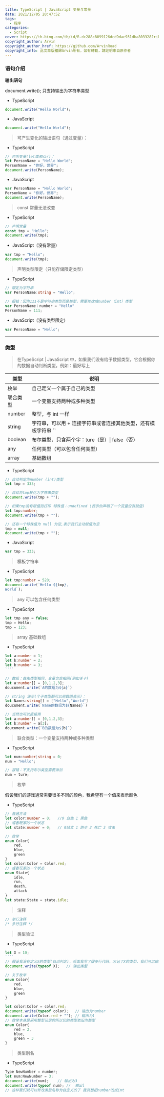 ```yaml
---
title: TypeScript | JavaScript 变量与常量
date: 2021/12/05 20:47:52
tags:
  - 程序
categories:
  - Script 
cover: https://th.bing.com/th/id/R.dc288c8099126dcd9dac931dba803328?rik=UT7Q8NHUjM78nw&riu=http%3a%2f%2fbloghoctap.com%2fwp-content%2fuploads%2f2017%2f01%2ftypescript.jpg&ehk=sAVZdoJHlKzU%2b7PmPVy5RFSx74EWpBmneW7oTdKbFvM%3d&risl=&pid=ImgRaw&r=0
copyright_author: Arvin 
copyright_author_href: https://github.com/ArvinRoad
copyright_info: 此文章版權歸Arvin所有，如有轉載，請註明來自原作者
---
```

### 语句介绍

**输出语句**

document.write(); 只支持输出为字符串类型

- TypeScript

```typescript
document.write("Hello World");
```

- JavaScript

```javascript
document.write("Hello World");
```

> 可产生变化的输出语句（通过变量）：

- TypeScript

```typescript
// 声明变量(let或者Var)：
let PersonName = "Hello World";
PersonName = "你好，世界";
document.write(PersonName);
```

- JavaScript

```javascript
var PersonName = "Hello World";
PersonName = "你好，世界";
document.write(PersonName);
```

> const 常量无法改变

- TypeScript

```typescript
// 声明常量
const tmp = "Hello";
document.write(tmp);
```



- JavaScript（没有常量）

```javascript
var tmp = "Hello";
document.write(tmp);
```

> 声明类型限定（只能存储限定类型）

- TypeScript

```typescript
// 限定为字符串
var PersonName:string = "Hello";

// 报错：因为111不是字符串类型而是整型，需要修改成number（int）类型
var PersonName：number = "Hello"
PersonName = 111;
```



- JavaScript（没有类型限定）

```javascript
var PersonName = "Hello";
```

---

### 类型

> 在TypeScript | JavaScript 中，如果我们没有给予数据类型，它会根据你的数据自动判断类型。例如：最好写上

| 类型     | 说明                                                         |
| -------- | ------------------------------------------------------------ |
| 枚举     | 自己定义一个属于自己的类型                                   |
| 联合类型 | 一个变量支持两种或多种类型                                   |
| number   | 整型，与 int 一样                                            |
| string   | 字符串，可以用 + 连接字符串或者连接其他类型，还有模板字符串 `` |
| boolean  | 布尔类型，只含两个字：ture（是）\| false（否）               |
| any      | 任何类型（可以包含任何类型）                                 |
| array    | 基础数组                                                     |



- TypeScript

```typescript
// 自动判定为number (int)类型
let tmp = 333;

// 自动将tmp转化为字符串类型
document.write(tmp + "");

// 如果tmp没有赋值则打印 特殊值：undefined (表示你声明了一个变量没有赋值)
let tmp:number;
document.write(tmp + "");

// 还有一个特殊值为 null 为空,表示我们主动赋值为空
tmp = null;
document.write(tmp + "");
```



- JavaScript

```javascript
var tmp = 333;
```

> 模板字符串

- TypeScript

```typescript
let tmp:number = 520;
document.write(`Hello ${tmp},
World`);
```

> any 可以包含任何类型

- TypeScript

```typescript
let tmp any = false;
tmp = Hello;
tmp = 123;
```

> array 基础数组

- TypeScript

`````typescript
let a:number = 1;
let b:number = 2;
let b:number = 3;
````

// 数组：首先类型相同，变量含意相同(例如关卡)
let a:number[] = [0,1,2,3];
doucument.write(`A的数组为${a}`)

// string 演示(个子类型都可以用数组表示)：
let Names:string[] = ["Hello","World"]
doucument.write(`Name的数组为${Names}`) 

// 当然也可以直接用
let a:number[] = [0,1,2,3];
let b:number = a[3];
doucument.write(`B的数值为${b}`)
`````

> 联合类型：一个变量支持两种或多种类型

- TypeScript

```typescript
let num:number|string = 0;
num = "Hello";

// 报错：不支持布尔类型需要添加
num = ture;
```

> 枚举

假设我们的游戏通常需要很多不同的颜色，我希望有一个值来表示颜色

- TypeScript

```typescript
// 普通方法 
let color:number = 0;	//0 白色 1 黑色
// 或者玩家的一个状态
let state:number = 0;	// 0站立 1 跑步 2 死亡 3 攻击

// 枚举
enum Color{
    red,
    blue,
    green
}
let color:Color = Color.red;
// 或者玩家的一个状态
enum State{
    idle,
    run,
    death,
    attack
}
let state:State = state.idle;
```

> 注释

```typescript
// 单行注释
/* 多行注释 */
```

> 类型验证

- TypeScript

`````typescript
let X = 10;
````
// 假设我没有定义X的类型(自动判定)，后面我写了很多行代码，忘记了X的类型，我们可以输出X的类型查看
document.write(typeof X);	// 输出类型

// 关于枚举
enum Color{
    red,
    blue,
    green
}

let color:Color = color.red;
document.write(typeof color);	// 输出为number
document.write(Color.red + "");	// 输出为1
// 枚举本身是采用整型记录的所以它的类型依旧为整型
enum Color{
    red = 2,
    blue,
    green = 3
}
`````

> 类型别名

- TypeScript

```typescript
Type NewNumber = number;
let num:NewNumber = 3;
document.write(num);	// 输出为3
document.write(typeof num);	//	输出l
// 这样我们就可以修改类型名称为自定义的了 我真想把number改成int
```